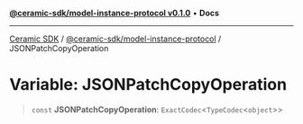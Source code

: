 [**@ceramic-sdk/model-instance-protocol v0.1.0**](../README.md) • **Docs**

***

[Ceramic SDK](../../../README.md) / [@ceramic-sdk/model-instance-protocol](../README.md) / JSONPatchCopyOperation

# Variable: JSONPatchCopyOperation

> `const` **JSONPatchCopyOperation**: `ExactCodec`\<`TypeCodec`\<`object`\>\>
